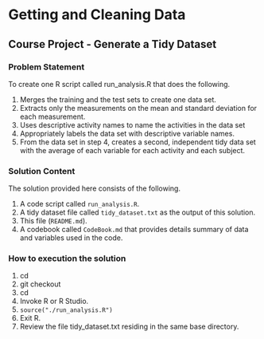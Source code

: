 # Getting and Cleaning Data

## Course Project - Generate a Tidy Dataset

### Problem Statement

To create one R script called run_analysis.R that does the following.

1. Merges the training and the test sets to create one data set.
2. Extracts only the measurements on the mean and standard deviation for each measurement.
3. Uses descriptive activity names to name the activities in the data set
4. Appropriately labels the data set with descriptive variable names.
5. From the data set in step 4, creates a second, independent tidy data set with the average of each variable for each activity and each subject.

### Solution Content

The solution provided here consists of the following.

1. A code script called ```run_analysis.R```.
2. A tidy dataset file called ```tidy_dataset.txt``` as the output of this solution.
3. This file (```README.md```).
4. A codebook called ```CodeBook.md``` that provides details summary of data and variables used in the code.

### How to execution the solution

1. cd <some-base-dir-of-your-choice-on-your-machine>
2. git checkout <this-git-repository-branch>
3. cd <repo-directory>
4. Invoke R or R Studio.
5. ```source("./run_analysis.R")```
6. Exit R.
7. Review the file tidy_dataset.txt residing in the same base directory.
